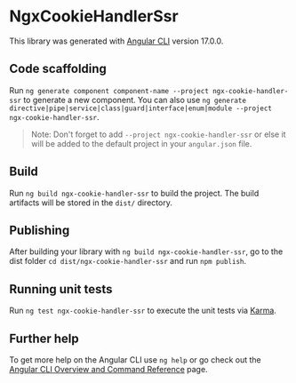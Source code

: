 # NgxCookieHandlerSsr

This library was generated with [Angular CLI](https://github.com/angular/angular-cli) version 17.0.0.

## Code scaffolding

Run `ng generate component component-name --project ngx-cookie-handler-ssr` to generate a new component. You can also use `ng generate directive|pipe|service|class|guard|interface|enum|module --project ngx-cookie-handler-ssr`.
> Note: Don't forget to add `--project ngx-cookie-handler-ssr` or else it will be added to the default project in your `angular.json` file. 

## Build

Run `ng build ngx-cookie-handler-ssr` to build the project. The build artifacts will be stored in the `dist/` directory.

## Publishing

After building your library with `ng build ngx-cookie-handler-ssr`, go to the dist folder `cd dist/ngx-cookie-handler-ssr` and run `npm publish`.

## Running unit tests

Run `ng test ngx-cookie-handler-ssr` to execute the unit tests via [Karma](https://karma-runner.github.io).

## Further help

To get more help on the Angular CLI use `ng help` or go check out the [Angular CLI Overview and Command Reference](https://angular.io/cli) page.
